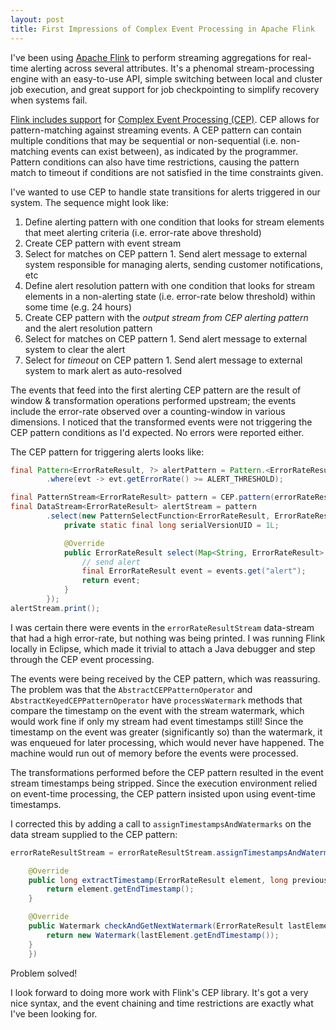 ```yaml
---
layout: post
title: First Impressions of Complex Event Processing in Apache Flink
---
```


I've been using [Apache Flink](https://flink.apache.org/) to perform streaming aggregations for real-time alerting across several attributes. It's a phenomal stream-processing engine with an easy-to-use API, simple switching between local and cluster job execution, and great support for job checkpointing to simplify recovery when systems fail.

[Flink includes support](https://ci.apache.org/projects/flink/flink-docs-release-1.1/apis/streaming/libs/cep.html) for [Complex Event Processing (CEP)](https://en.wikipedia.org/wiki/Complex_event_processing). CEP allows for pattern-matching against streaming events. A CEP pattern can contain multiple conditions that may be sequential or non-sequential (i.e. non-matching events can exist between), as indicated by the programmer. Pattern conditions can also have time restrictions, causing the pattern match to timeout if conditions are not satisfied in the time constraints given.

I've wanted to use CEP to handle state transitions for alerts triggered in our system. The sequence might look like:

1. Define alerting pattern with one condition that looks for stream elements that meet alerting criteria (i.e. error-rate above threshold)
1. Create CEP pattern with event stream
  1. Select for matches on CEP pattern
    1. Send alert message to external system responsible for managing alerts, sending customer notifications, etc
1. Define alert resolution pattern with one condition that looks for stream elements in a non-alerting state (i.e. error-rate below threshold) within some time (e.g. 24 hours)
1. Create CEP pattern with the *output stream from CEP alerting pattern* and the alert resolution pattern
  1. Select for matches on CEP pattern
    1. Send alert message to external system to clear the alert
  1. Select for *timeout* on CEP pattern
    1. Send alert message to external system to mark alert as auto-resolved

The events that feed into the first alerting CEP pattern are the result of window & transformation operations performed upstream; the events include the error-rate observed over a counting-window in various dimensions. I noticed that the transformed events were not triggering the CEP pattern conditions as I'd expected. No errors were reported either.

The CEP pattern for triggering alerts looks like:

```java
final Pattern<ErrorRateResult, ?> alertPattern = Pattern.<ErrorRateResult> begin("alert")
		.where(evt -> evt.getErrorRate() >= ALERT_THRESHOLD);

final PatternStream<ErrorRateResult> pattern = CEP.pattern(errorRateResultStream, alertPattern);
final DataStream<ErrorRateResult> alertStream = pattern
		.select(new PatternSelectFunction<ErrorRateResult, ErrorRateResult>() {
			private static final long serialVersionUID = 1L;

			@Override
			public ErrorRateResult select(Map<String, ErrorRateResult> events) throws Exception {
				// send alert
				final ErrorRateResult event = events.get("alert");
				return event;
			}
		});
alertStream.print();
```

I was certain there were events in the `errorRateResultStream` data-stream that had a high error-rate, but nothing was being printed. I was running Flink locally in Eclipse, which made it trivial to attach a Java debugger and step through the CEP event processing.

The events were being received by the CEP pattern, which was reassuring. The problem was that the `AbstractCEPPatternOperator` and `AbstractKeyedCEPPatternOperator` have `processWatermark` methods that compare the timestamp on the event with the stream watermark, which would work fine if only my stream had event timestamps still! Since the timestamp on the event was greater (significantly so) than the watermark, it was enqueued for later processing, which would never have happened. The machine would run out of memory before the events were processed.

The transformations performed before the CEP pattern resulted in the event stream timestamps being stripped. Since the execution environment relied on event-time processing, the CEP pattern insisted upon using event-time timestamps.

I corrected this by adding a call to `assignTimestampsAndWatermarks` on the data stream supplied to the CEP pattern:

```java
errorRateResultStream = errorRateResultStream.assignTimestampsAndWatermarks(new AssignerWithPunctuatedWatermarks<ErrorRateResult>() {

	@Override
	public long extractTimestamp(ErrorRateResult element, long previousElementTimestamp) {
		return element.getEndTimestamp();
	}

	@Override
	public Watermark checkAndGetNextWatermark(ErrorRateResult lastElement, long extractedTimestamp) {
		return new Watermark(lastElement.getEndTimestamp());
	}
	})
```

Problem solved!

I look forward to doing more work with Flink's CEP library. It's got a very nice syntax, and the event chaining and time restrictions are exactly what I've been looking for.
